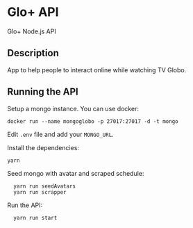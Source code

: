 # Glo+ API
Glo+ Node.js API

## Description
App to help people to interact online while watching TV Globo.

## Running the API
Setup a mongo instance. You can use docker:
```
docker run --name mongoglobo -p 27017:27017 -d -t mongo
```
Edit `.env` file and add your `MONGO_URL`.

Install the dependencies:
```
yarn
```
Seed mongo with avatar and scraped schedule:
```
  yarn run seedAvatars
  yarn run scrapper
```
Run the API:
```
  yarn run start
```
